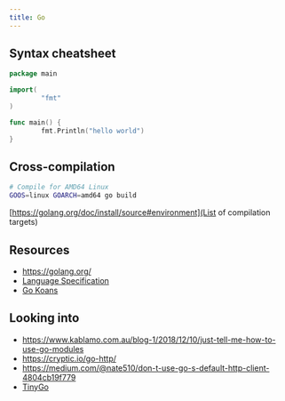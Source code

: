 ```yaml
---
title: Go
---
```


## Syntax cheatsheet

```go
package main

import(
        "fmt"
)

func main() {
        fmt.Println("hello world")
}
```

## Cross-compilation
```bash
# Compile for AMD64 Linux
GOOS=linux GOARCH=amd64 go build
```

[https://golang.org/doc/install/source#environment](List of compilation targets)

## Resources

* <https://golang.org/>
* [Language Specification](https://golang.org/ref/spec)
* [Go Koans](https://github.com/cdarwin/go-koans)

## Looking into

* https://www.kablamo.com.au/blog-1/2018/12/10/just-tell-me-how-to-use-go-modules
* https://cryptic.io/go-http/
* https://medium.com/@nate510/don-t-use-go-s-default-http-client-4804cb19f779
* [TinyGo](https://tinygo.org/)
